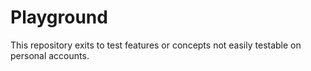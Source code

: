 # Playground

This repository exits to test features or concepts not easily testable on personal accounts.
